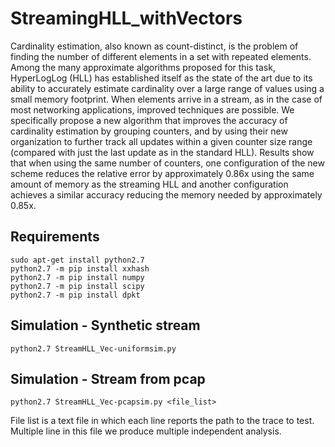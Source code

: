 # StreamingHLL_withVectors

Cardinality estimation, also known as count-distinct, is the problem of finding the number of different elements in a set with repeated elements. Among the many approximate algorithms proposed for this task, HyperLogLog (HLL) has established itself as the state of the art  due to its ability to accurately estimate cardinality over a large range of values using a small memory footprint. When elements arrive in a stream, as in the case of most networking applications, improved techniques are possible.
We specifically propose a new algorithm that improves the accuracy of cardinality estimation by grouping counters, and by using their new organization to further track all updates within a given counter size range (compared with just the last update as in the standard HLL). Results show that when using the same number of counters, one configuration of the new scheme reduces the relative error by approximately 0.86x using the same amount of memory as the streaming HLL and another configuration achieves a similar accuracy reducing the memory needed by approximately 0.85x.

## Requirements
```
sudo apt-get install python2.7
python2.7 -m pip install xxhash
python2.7 -m pip install numpy 
python2.7 -m pip install scipy
python2.7 -m pip install dpkt
```


## Simulation - Synthetic stream
```
python2.7 StreamHLL_Vec-uniformsim.py  
```

## Simulation - Stream from pcap
```
python2.7 StreamHLL_Vec-pcapsim.py <file_list>
```

File list is a text file in which each line reports the path to the trace to test. Multiple line in this file we produce multiple independent analysis.
